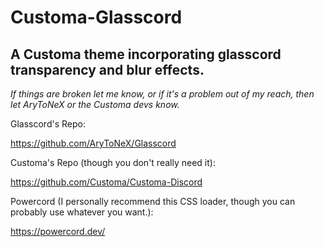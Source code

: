 # Customa-Glasscord
## A Customa theme incorporating glasscord transparency and blur effects.
*If things are broken let me know, or if it's a problem out of my reach, 
then let AryToNeX or the Customa devs know.*


Glasscord's Repo:

https://github.com/AryToNeX/Glasscord

Customa's Repo (though you don't really need it):

https://github.com/Customa/Customa-Discord

Powercord (I personally recommend this CSS loader, though you can probably use whatever you want.):

https://powercord.dev/
